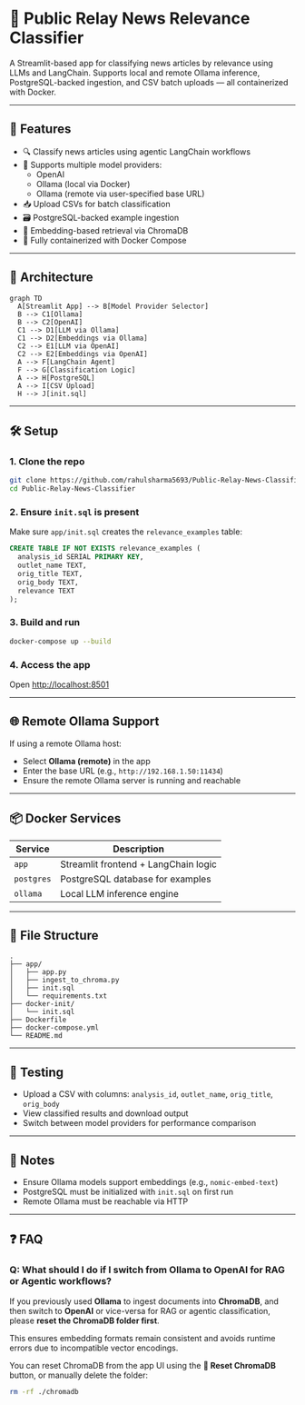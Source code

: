 # 📰 Public Relay News Relevance Classifier

A Streamlit-based app for classifying news articles by relevance using LLMs and LangChain. Supports local and remote Ollama inference, PostgreSQL-backed ingestion, and CSV batch uploads — all containerized with Docker.

---

## 🚀 Features

- 🔍 Classify news articles using agentic LangChain workflows
- 🧠 Supports multiple model providers:
  - OpenAI
  - Ollama (local via Docker)
  - Ollama (remote via user-specified base URL)
- 📥 Upload CSVs for batch classification
- 🗃️ PostgreSQL-backed example ingestion
- 🧠 Embedding-based retrieval via ChromaDB
- 🐳 Fully containerized with Docker Compose

---

## 🧱 Architecture

```mermaid
graph TD
  A[Streamlit App] --> B[Model Provider Selector]
  B --> C1[Ollama]
  B --> C2[OpenAI]
  C1 --> D1[LLM via Ollama]
  C1 --> D2[Embeddings via Ollama]
  C2 --> E1[LLM via OpenAI]
  C2 --> E2[Embeddings via OpenAI]
  A --> F[LangChain Agent]
  F --> G[Classification Logic]
  A --> H[PostgreSQL]
  A --> I[CSV Upload]
  H --> J[init.sql]
```

---

## 🛠️ Setup

### 1. Clone the repo
```bash
git clone https://github.com/rahulsharma5693/Public-Relay-News-Classifier
cd Public-Relay-News-Classifier
```

### 2. Ensure `init.sql` is present
Make sure `app/init.sql` creates the `relevance_examples` table:
```sql
CREATE TABLE IF NOT EXISTS relevance_examples (
  analysis_id SERIAL PRIMARY KEY,
  outlet_name TEXT,
  orig_title TEXT,
  orig_body TEXT,
  relevance TEXT
);
```

### 3. Build and run
```bash
docker-compose up --build
```

### 4. Access the app
Open [http://localhost:8501](http://localhost:8501)

---

## 🌐 Remote Ollama Support

If using a remote Ollama host:
- Select **Ollama (remote)** in the app
- Enter the base URL (e.g., `http://192.168.1.50:11434`)
- Ensure the remote Ollama server is running and reachable

---

## 📦 Docker Services

| Service   | Description                          |
|-----------|--------------------------------------|
| `app`     | Streamlit frontend + LangChain logic |
| `postgres`| PostgreSQL database for examples     |
| `ollama`  | Local LLM inference engine           |

---

## 📁 File Structure

```
.
├── app/
│   ├── app.py
│   ├── ingest_to_chroma.py
│   ├── init.sql
│   └── requirements.txt
├── docker-init/
│   └── init.sql
├── Dockerfile
├── docker-compose.yml
└── README.md
```

---

## 🧪 Testing

- Upload a CSV with columns: `analysis_id`, `outlet_name`, `orig_title`, `orig_body`
- View classified results and download output
- Switch between model providers for performance comparison

---

## 📌 Notes

- Ensure Ollama models support embeddings (e.g., `nomic-embed-text`)
- PostgreSQL must be initialized with `init.sql` on first run
- Remote Ollama must be reachable via HTTP

---

## ❓ FAQ

### Q: What should I do if I switch from Ollama to OpenAI for RAG or Agentic workflows?

If you previously used **Ollama** to ingest documents into **ChromaDB**, and then switch to **OpenAI**  or vice-versa for RAG or agentic classification, please **reset the ChromaDB folder first**.

This ensures embedding formats remain consistent and avoids runtime errors due to incompatible vector encodings.

You can reset ChromaDB from the app UI using the **🧹 Reset ChromaDB** button, or manually delete the folder:
```bash
rm -rf ./chromadb
